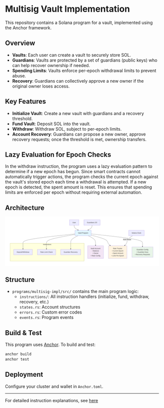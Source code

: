 # Multisig Vault Implementation

This repository contains a Solana program for a vault, implemented using the Anchor framework.

## Overview

- **Vaults**: Each user can create a vault to securely store SOL.
- **Guardians**: Vaults are protected by a set of guardians (public keys) who can help recover ownership if needed.
- **Spending Limits**: Vaults enforce per-epoch withdrawal limits to prevent abuse.
- **Recovery**: Guardians can collectively approve a new owner if the original owner loses access.

## Key Features

- **Initialize Vault**: Create a new vault with guardians and a recovery threshold.
- **Fund Vault**: Deposit SOL into the vault.
- **Withdraw**: Withdraw SOL, subject to per-epoch limits.
- **Account Recovery**: Guardians can propose a new owner, approve recovery requests; once the threshold is met, ownership transfers.

## Lazy Evaluation for Epoch Checks

In the withdraw instruction, the program uses a lazy evaluation pattern to determine if a new epoch has begun. Since smart contracts cannot automatically trigger actions, the program checks the current epoch against the vault's stored epoch each time a withdrawal is attempted. If a new epoch is detected, the spent amount is reset. This ensures that spending limits are enforced per epoch without requiring external automation.

## Architecture

![Multisig Vault Architecture Diagram](/vault-arch.png)

## Structure

- `programs/multisig-impl/src/` contains the main program logic:
  - `instructions/`: All instruction handlers (initialize, fund, withdraw, recovery, etc.)
  - `states.rs`: Account structures
  - `errors.rs`: Custom error codes
  - `events.rs`: Program events

## Build & Test

This program uses [Anchor](https://book.anchor-lang.com/). To build and test:

```sh
anchor build
anchor test
```

## Deployment

Configure your cluster and wallet in `Anchor.toml`.

---

For detailed instruction explanations, see [here](programs/multisig-impl/src/instructions/README.md)
